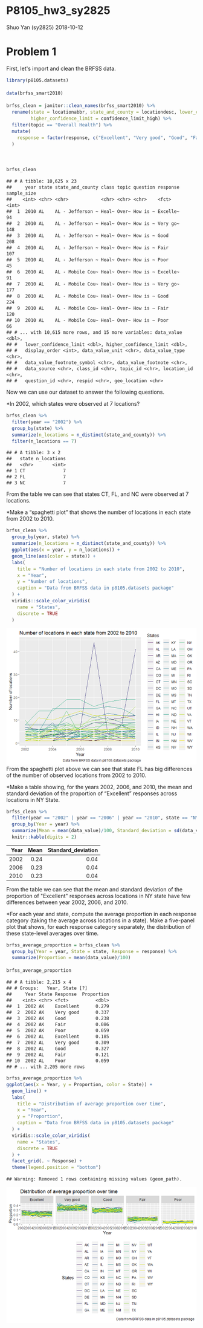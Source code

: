 P8105\_hw3\_sy2825
================
Shuo Yan (sy2825)
2018-10-12

Problem 1
=========

First, let's import and clean the BRFSS data.

``` r
library(p8105.datasets)

data(brfss_smart2010)

brfss_clean = janitor::clean_names(brfss_smart2010) %>%
  rename(state = locationabbr, state_and_county = locationdesc, lower_confidence_limit = confidence_limit_low, 
         higher_confidence_limit = confidence_limit_high) %>%
  filter(topic == "Overall Health") %>%
  mutate(
    response = factor(response, c("Excellent", "Very good", "Good", "Fair", "Poor"))
  )
  
  
 
brfss_clean
```

    ## # A tibble: 10,625 x 23
    ##     year state state_and_county class topic question response sample_size
    ##    <int> <chr> <chr>            <chr> <chr> <chr>    <fct>          <int>
    ##  1  2010 AL    AL - Jefferson ~ Heal~ Over~ How is ~ Excelle~          94
    ##  2  2010 AL    AL - Jefferson ~ Heal~ Over~ How is ~ Very go~         148
    ##  3  2010 AL    AL - Jefferson ~ Heal~ Over~ How is ~ Good             208
    ##  4  2010 AL    AL - Jefferson ~ Heal~ Over~ How is ~ Fair             107
    ##  5  2010 AL    AL - Jefferson ~ Heal~ Over~ How is ~ Poor              45
    ##  6  2010 AL    AL - Mobile Cou~ Heal~ Over~ How is ~ Excelle~          91
    ##  7  2010 AL    AL - Mobile Cou~ Heal~ Over~ How is ~ Very go~         177
    ##  8  2010 AL    AL - Mobile Cou~ Heal~ Over~ How is ~ Good             224
    ##  9  2010 AL    AL - Mobile Cou~ Heal~ Over~ How is ~ Fair             120
    ## 10  2010 AL    AL - Mobile Cou~ Heal~ Over~ How is ~ Poor              66
    ## # ... with 10,615 more rows, and 15 more variables: data_value <dbl>,
    ## #   lower_confidence_limit <dbl>, higher_confidence_limit <dbl>,
    ## #   display_order <int>, data_value_unit <chr>, data_value_type <chr>,
    ## #   data_value_footnote_symbol <chr>, data_value_footnote <chr>,
    ## #   data_source <chr>, class_id <chr>, topic_id <chr>, location_id <chr>,
    ## #   question_id <chr>, respid <chr>, geo_location <chr>

Now we can use our dataset to answer the following questions.

\*In 2002, which states were observed at 7 locations?

``` r
brfss_clean %>%
  filter(year == "2002") %>%
  group_by(state) %>%
  summarize(n_locations = n_distinct(state_and_county)) %>%
  filter(n_locations == 7)
```

    ## # A tibble: 3 x 2
    ##   state n_locations
    ##   <chr>       <int>
    ## 1 CT              7
    ## 2 FL              7
    ## 3 NC              7

From the table we can see that states CT, FL, and NC were observed at 7 locations.

\*Make a “spaghetti plot” that shows the number of locations in each state from 2002 to 2010.

``` r
brfss_clean %>%
  group_by(year, state) %>%
  summarize(n_locations = n_distinct(state_and_county)) %>%
  ggplot(aes(x = year, y = n_locations)) +
  geom_line(aes(color = state)) +
  labs(
    title = "Number of locations in each state from 2002 to 2010",
    x = "Year",
    y = "Number of locations",
    caption = "Data from BRFSS data in p8105.datasets package"
  ) +
  viridis::scale_color_viridis(
    name = "States", 
    discrete = TRUE
  )
```

![](p8105_hw3_sy2825_files/figure-markdown_github/spaghetti_plot_n_locations-1.png) From the spaghetti plot above we can see that state FL has big differences of the number of observed locations from 2002 to 2010.

\*Make a table showing, for the years 2002, 2006, and 2010, the mean and standard deviation of the proportion of “Excellent” responses across locations in NY State.

``` r
brfss_clean %>%
  filter(year == "2002" | year == "2006" | year == "2010", state == "NY", response == "Excellent") %>%
  group_by(Year = year) %>%
  summarize(Mean = mean(data_value)/100, Standard_deviation = sd(data_value)/100) %>%
  knitr::kable(digits = 2)
```

|  Year|  Mean|  Standard\_deviation|
|-----:|-----:|--------------------:|
|  2002|  0.24|                 0.04|
|  2006|  0.23|                 0.04|
|  2010|  0.23|                 0.04|

From the table we can see that the mean and standard deviation of the proportion of "Excellent" responses across locations in NY state have few differences between year 2002, 2006, and 2010.

\*For each year and state, compute the average proportion in each response category (taking the average across locations in a state). Make a five-panel plot that shows, for each response category separately, the distribution of these state-level averages over time.

``` r
brfss_average_proportion = brfss_clean %>%
  group_by(Year = year, State = state, Response = response) %>%
  summarize(Proportion = mean(data_value)/100)

brfss_average_proportion
```

    ## # A tibble: 2,215 x 4
    ## # Groups:   Year, State [?]
    ##     Year State Response  Proportion
    ##    <int> <chr> <fct>          <dbl>
    ##  1  2002 AK    Excellent      0.279
    ##  2  2002 AK    Very good      0.337
    ##  3  2002 AK    Good           0.238
    ##  4  2002 AK    Fair           0.086
    ##  5  2002 AK    Poor           0.059
    ##  6  2002 AL    Excellent      0.185
    ##  7  2002 AL    Very good      0.309
    ##  8  2002 AL    Good           0.327
    ##  9  2002 AL    Fair           0.121
    ## 10  2002 AL    Poor           0.059
    ## # ... with 2,205 more rows

``` r
brfss_average_proportion %>%
ggplot(aes(x = Year, y = Proportion, color = State)) +
  geom_line() +
  labs(
    title = "Distribution of average proportion over time",
    x = "Year",
    y = "Proportion",
    caption = "Data from BRFSS data in p8105.datasets package"
  ) +
  viridis::scale_color_viridis(
    name = "States", 
    discrete = TRUE
  ) +
  facet_grid(. ~ Response) +
  theme(legend.position = "bottom")
```

    ## Warning: Removed 1 rows containing missing values (geom_path).

![](p8105_hw3_sy2825_files/figure-markdown_github/five_panel_plot-1.png)
